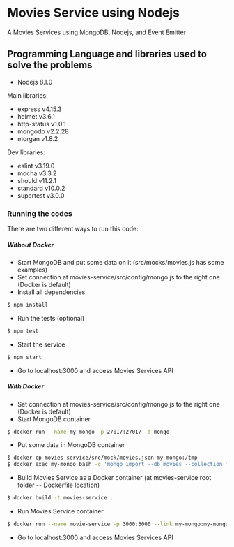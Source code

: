 # Movies Service using Nodejs

A Movies Services using MongoDB, Nodejs, and Event Emitter

## Programming Language and libraries used to solve the problems

  - Nodejs 8.1.0

Main libraries:
  - express v4.15.3
  - helmet v3.6.1
  - http-status v1.0.1
  - mongodb v2.2.28
  - morgan v1.8.2
  
Dev libraries:
  - eslint v3.19.0
  - mocha v3.3.2
  - should v11.2.1
  - standard v10.0.2
  - supertest v3.0.0

### Running the codes
There are two different ways to run this code:

##### Without Docker
- Start MongoDB and put some data on it (src/mocks/movies.js has some examples)
- Set connection at movies-service/src/config/mongo.js to the right one (Docker is default)
- Install all dependencies
```sh
$ npm install
```

- Run the tests (optional)

```sh
$ npm test
```

- Start the service

```sh
$ npm start
```

- Go to localhost:3000 and access Movies Services API

##### With Docker
- Set connection at movies-service/src/config/mongo.js to the right one (Docker is default)
- Start MongoDB container
```sh
$ docker run --name my-mongo -p 27017:27017 -d mongo
```
- Put some data in MongoDB container
```sh
$ docker cp movies-service/src/mock/movies.json my-mongo:/tmp
$ docker exec my-mongo bash -c 'mongo import --db movies --collection movies --file /tmp/movies.json'
```
- Build Movies Service as a Docker container (at movies-service root folder -- Dockerfile location)
```sh
$ docker build -t movies-service .
```
- Run Movies Service container
```sh
$ docker run --name movie-service -p 3000:3000 --link my-mongo:my-mongo -d movies-service
```
- Go to localhost:3000 and access Movies Services API